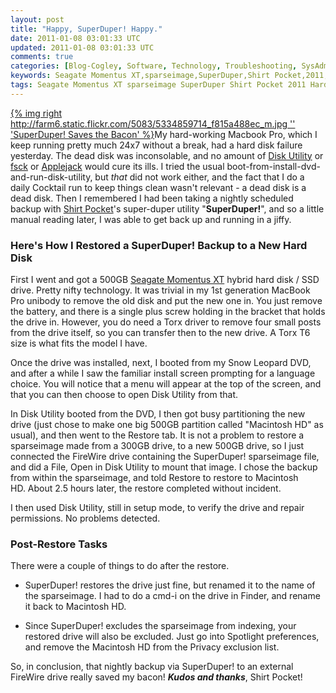 ```yaml
---           
layout: post
title: "Happy, SuperDuper! Happy."
date: 2011-01-08 03:01:33 UTC
updated: 2011-01-08 03:01:33 UTC
comments: true
categories: [Blog-Cogley, Software, Technology, Troubleshooting, SysAdmin, Tips]
keywords: Seagate Momentus XT,sparseimage,SuperDuper,Shirt Pocket,2011,Hard Drive Failure,Recovery,apple
tags: Seagate Momentus XT sparseimage SuperDuper Shirt Pocket 2011 Hard Drive Failure Recovery apple
---
```

 


[{% img right http://farm6.static.flickr.com/5083/5334859714_f815a488ec_m.jpg '' 'SuperDuper! Saves the Bacon' %}](http://www.flickr.com/photos/81796435@N00/5334859714 "View 'SuperDuper! Saves the Bacon' on Flickr.com")My hard-working Macbook Pro, which I keep running pretty much 24x7 without a break, had a hard disk failure yesterday. The dead disk was inconsolable, and no amount of [Disk Utility](http://en.wikipedia.org/wiki/Disk_Utility) or [fsck](http://support.apple.com/kb/TS1417) or [Applejack](http://applejack.sourceforge.net/) would cure its ills. I tried the usual boot-from-install-dvd-and-run-disk-utility, but _that_ did not work either, and the fact that I do a daily Cocktail run to keep things clean wasn't relevant - a dead disk is a dead disk. Then I remembered I had been taking a nightly scheduled backup with [Shirt Pocket](http://www.shirt-pocket.com)'s super-duper utility "**SuperDuper!**", and so a little manual reading later, I was able to get back up and running in a jiffy.


### Here's How I Restored a SuperDuper! Backup to a New Hard Disk



First I went and got a 500GB [Seagate Momentus XT](http://www.seagate.com/www/en-us/products/laptops/laptop-hdd/) hybrid hard disk / SSD drive. Pretty nifty technology. It was trivial in my 1st generation MacBook Pro unibody to remove the old disk and put the new one in. You just remove the battery, and there is a single plus screw holding in the bracket that holds the drive in. However, you do need a Torx driver to remove four small posts from the drive itself, so you can transfer then to the new drive. A Torx T6 size is what fits the model I have.




Once the drive was installed, next, I booted from my Snow Leopard DVD, and after a while I saw the familiar install screen prompting for a language choice. You will notice that a menu will appear at the top of the screen, and that you can then choose to open Disk Utility from that.




In Disk Utility booted from the DVD, I then got busy partitioning the new drive (just chose to make one big 500GB partition called "Macintosh HD" as usual), and then went to the Restore tab. It is not a problem to restore a sparseimage made from a 300GB drive, to a new 500GB drive, so I just connected the FireWire drive containing the SuperDuper! sparseimage file, and did a File, Open in Disk Utility to mount that image. I chose the backup from within the sparseimage, and told Restore to restore to Macintosh HD. About 2.5 hours later, the restore completed without incident.




I then used Disk Utility, still in setup mode, to verify the drive and repair permissions. No problems detected.


### Post-Restore Tasks



There were a couple of things to do after the restore.


- SuperDuper! restores the drive just fine, but renamed it to the name of the sparseimage. I had to do a cmd-i on the drive in Finder, and rename it back to Macintosh HD. 

- Since SuperDuper! excludes the sparseimage from indexing, your restored drive will also be excluded. Just go into Spotlight preferences, and remove the Macintosh HD from the Privacy exclusion list. 



So, in conclusion, that nightly backup via SuperDuper! to an external FireWire drive really saved my bacon! **_Kudos and thanks_**, Shirt Pocket!


